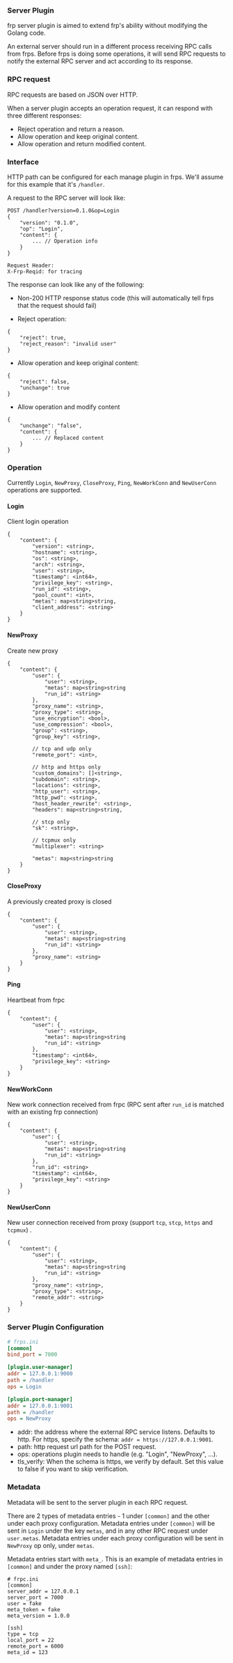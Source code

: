 ### Server Plugin

frp server plugin is aimed to extend frp's ability without modifying the Golang code.

An external server should run in a different process receiving RPC calls from frps.
Before frps is doing some operations, it will send RPC requests to notify the external RPC server and act according to its response.

### RPC request

RPC requests are based on JSON over HTTP.

When a server plugin accepts an operation request, it can respond with three different responses:

* Reject operation and return a reason.
* Allow operation and keep original content.
* Allow operation and return modified content.

### Interface

HTTP path can be configured for each manage plugin in frps. We'll assume for this example that it's `/handler`.

A request to the RPC server will look like:

```
POST /handler?version=0.1.0&op=Login
{
    "version": "0.1.0",
    "op": "Login",
    "content": {
        ... // Operation info
    }
}

Request Header:
X-Frp-Reqid: for tracing
```

The response can look like any of the following:

* Non-200 HTTP response status code (this will automatically tell frps that the request should fail)

* Reject operation:

```
{
    "reject": true,
    "reject_reason": "invalid user"
}
```

* Allow operation and keep original content:

```
{
    "reject": false,
    "unchange": true
}
```

* Allow operation and modify content

```
{
    "unchange": "false",
    "content": {
        ... // Replaced content
    }
}
```

### Operation

Currently `Login`, `NewProxy`, `CloseProxy`, `Ping`, `NewWorkConn` and `NewUserConn` operations are supported.

#### Login

Client login operation

```
{
    "content": {
        "version": <string>,
        "hostname": <string>,
        "os": <string>,
        "arch": <string>,
        "user": <string>,
        "timestamp": <int64>,
        "privilege_key": <string>,
        "run_id": <string>,
        "pool_count": <int>,
        "metas": map<string>string,
        "client_address": <string>
    }
}
```

#### NewProxy

Create new proxy

```
{
    "content": {
        "user": {
            "user": <string>,
            "metas": map<string>string
            "run_id": <string>
        },
        "proxy_name": <string>,
        "proxy_type": <string>,
        "use_encryption": <bool>,
        "use_compression": <bool>,
        "group": <string>,
        "group_key": <string>,

        // tcp and udp only
        "remote_port": <int>,

        // http and https only
        "custom_domains": []<string>,
        "subdomain": <string>,
        "locations": <string>,
        "http_user": <string>,
        "http_pwd": <string>,
        "host_header_rewrite": <string>,
        "headers": map<string>string,

        // stcp only
        "sk": <string>,

        // tcpmux only
        "multiplexer": <string>

        "metas": map<string>string
    }
}
```

#### CloseProxy

A previously created proxy is closed

```
{
    "content": {
        "user": {
            "user": <string>,
            "metas": map<string>string
            "run_id": <string>
        },
        "proxy_name": <string>
    }
}
```

#### Ping

Heartbeat from frpc

```
{
    "content": {
        "user": {
            "user": <string>,
            "metas": map<string>string
            "run_id": <string>
        },
        "timestamp": <int64>,
        "privilege_key": <string>
    }
}
```

#### NewWorkConn

New work connection received from frpc (RPC sent after `run_id` is matched with an existing frp connection)

```
{
    "content": {
        "user": {
            "user": <string>,
            "metas": map<string>string
            "run_id": <string>
        },
        "run_id": <string>
        "timestamp": <int64>,
        "privilege_key": <string>
    }
}
```

#### NewUserConn

New user connection received from proxy (support `tcp`, `stcp`, `https` and `tcpmux`) .

```
{
    "content": {
        "user": {
            "user": <string>,
            "metas": map<string>string
            "run_id": <string>
        },
        "proxy_name": <string>,
        "proxy_type": <string>,
        "remote_addr": <string>
    }
}
```

### Server Plugin Configuration

```ini
# frps.ini
[common]
bind_port = 7000

[plugin.user-manager]
addr = 127.0.0.1:9000
path = /handler
ops = Login

[plugin.port-manager]
addr = 127.0.0.1:9001
path = /handler
ops = NewProxy
```

- addr: the address where the external RPC service listens. Defaults to http. For https, specify the schema: `addr = https://127.0.0.1:9001`.
- path: http request url path for the POST request.
- ops: operations plugin needs to handle (e.g. "Login", "NewProxy", ...).
- tls_verify: When the schema is https, we verify by default. Set this value to false if you want to skip verification.

### Metadata

Metadata will be sent to the server plugin in each RPC request.

There are 2 types of metadata entries - 1 under `[common]` and the other under each proxy configuration.
Metadata entries under `[common]` will be sent in `Login` under the key `metas`, and in any other RPC request under `user.metas`.
Metadata entries under each proxy configuration will be sent in `NewProxy` op only, under `metas`.

Metadata entries start with `meta_`. This is an example of metadata entries in `[common]` and under the proxy named `[ssh]`:

```
# frpc.ini
[common]
server_addr = 127.0.0.1
server_port = 7000
user = fake
meta_token = fake
meta_version = 1.0.0

[ssh]
type = tcp
local_port = 22
remote_port = 6000
meta_id = 123
```
